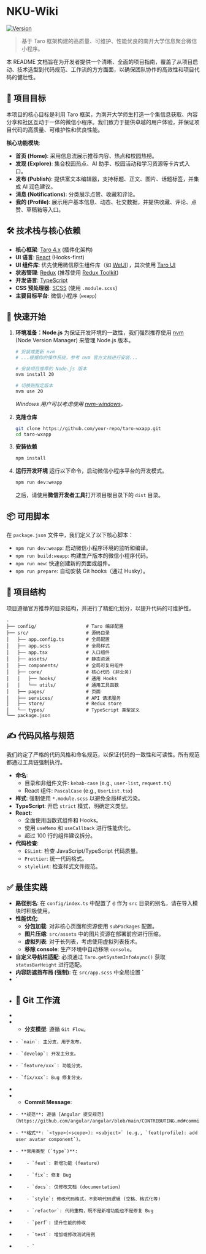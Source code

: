 # NKU-Wiki

[![Version](https://img.shields.io/badge/version-0.2.0-blue.svg)](https://github.com/your-org/nkuwiki/releases)

> 基于 Taro 框架构建的高质量、可维护、性能优良的南开大学信息聚合微信小程序。

本 README 文档旨在为开发者提供一个清晰、全面的项目指南，覆盖了从项目启动、技术选型到代码规范、工作流的方方面面，以确保团队协作的高效性和项目代码的健壮性。

## 🎯 项目目标

本项目的核心目标是利用 Taro 框架，为南开大学师生打造一个集信息获取、内容分享和社区互动于一体的微信小程序。我们致力于提供卓越的用户体验，并保证项目代码的高质量、可维护性和优良性能。

**核心功能模块**:
- **首页 (Home)**: 采用信息流展示推荐内容、热点和校园热榜。
- **发现 (Explore)**: 集合校园热点、AI 助手、校园活动和学习资源等卡片式入口。
- **发布 (Publish)**: 提供富文本编辑器，支持标题、正文、图片、话题标签，并集成 AI 润色建议。
- **消息 (Notifications)**: 分类展示点赞、收藏和评论。
- **我的 (Profile)**: 展示用户基本信息、动态、社交数据，并提供收藏、评论、点赞、草稿箱等入口。

## 🛠️ 技术栈与核心依赖

- **核心框架**: [Taro 4.x](https://docs.taro.zone/docs) (插件化架构)
- **UI 语言**: [React](https://reactjs.org/) (Hooks-first)
- **UI 组件库**: 优先使用微信原生组件库（如 [WeUI](https://weui.io/)），其次使用 [Taro UI](https://taro-ui.jd.com/)
- **状态管理**: [Redux](https://redux.js.org/) (推荐使用 [Redux Toolkit](https://redux-toolkit.js.org/))
- **开发语言**: [TypeScript](https://www.typescriptlang.org/)
- **CSS 预处理器**: [SCSS](https://sass-lang.com/) (使用 `.module.scss`)
- **主要目标平台**: 微信小程序 (`weapp`)

## 🚀 快速开始

1.  **环境准备：Node.js**
    为保证开发环境的一致性，我们强烈推荐使用 [nvm](https://github.com/nvm-sh/nvm) (Node Version Manager) 来管理 Node.js 版本。

    ```bash
    # 安装或更新 nvm
    # ...根据你的操作系统，参考 nvm 官方文档进行安装...

    # 安装项目推荐的 Node.js 版本
    nvm install 20

    # 切换到指定版本
    nvm use 20
    ```
    *Windows 用户可以考虑使用 [nvm-windows](https://github.com/coreybutler/nvm-windows)。*

2.  **克隆仓库**
    ```bash
    git clone https://github.com/your-repo/taro-wxapp.git
    cd taro-wxapp
    ```

3.  **安装依赖**
    ```bash
    npm install
    ```

4.  **运行开发环境**
    运行以下命令，启动微信小程序平台的开发模式。
    ```bash
    npm run dev:weapp
    ```
    之后，请使用**微信开发者工具**打开项目根目录下的 `dist` 目录。

## 📦 可用脚本

在 `package.json` 文件中，我们定义了以下核心脚本：

- `npm run dev:weapp`: 启动微信小程序环境的监听和编译。
- `npm run build:weapp`: 构建生产版本的微信小程序代码。
- `npm run new`: 快速创建新的页面或组件。
- `npm run prepare`: 自动安装 Git hooks（通过 Husky）。

## 📁 项目结构

项目遵循官方推荐的目录结构，并进行了精细化划分，以提升代码的可维护性。
```
.
├── config/                  # Taro 编译配置
├── src/                     # 源码目录
│   ├── app.config.ts        # 全局配置
│   ├── app.scss             # 全局样式
│   ├── app.tsx              # 入口组件
│   ├── assets/              # 静态资源
│   ├── components/          # 全局可复用组件
│   ├── core/                # 核心代码 (非业务)
│   │   ├── hooks/           # 通用 Hooks
│   │   └── utils/           # 通用工具函数
│   ├── pages/               # 页面
│   ├── services/            # API 请求服务
│   ├── store/               # Redux store
│   └── types/               # TypeScript 类型定义
└── package.json
```

## ✍️ 代码风格与规范

我们约定了严格的代码风格和命名规范，以保证代码的一致性和可读性。所有规范都通过工具链强制执行。

- **命名**:
    - 目录和非组件文件: `kebab-case` (e.g., `user-list`, `request.ts`)
    - React 组件: `PascalCase` (e.g., `UserList.tsx`)
- **样式**: 强制使用 `*.module.scss` 以避免全局样式污染。
- **TypeScript**: 开启 `strict` 模式，明确定义类型。
- **React**:
    - 全面使用函数式组件和 Hooks。
    - 使用 `useMemo` 和 `useCallback` 进行性能优化。
    - 超过 100 行的组件建议拆分。
- **代码检查**:
    - `ESLint`: 检查 JavaScript/TypeScript 代码质量。
    - `Prettier`: 统一代码格式。
    - `stylelint`: 检查样式文件规范。

## ✅ 最佳实践

- **路径别名**: 在 `config/index.ts` 中配置了 `@` 作为 `src` 目录的别名，请在导入模块时积极使用。
- **性能优化**:
    - **分包加载**: 对非核心页面和资源使用 `subPackages` 配置。
    - **图片压缩**: `src/assets` 中的图片资源在部署前应进行压缩。
    - **虚拟列表**: 对于长列表，考虑使用虚拟列表技术。
    - **移除 console**: 生产环境中自动移除 `console`。
- **自定义导航栏适配**: 必须通过 `Taro.getSystemInfoAsync()` 获取 `statusBarHeight` 进行适配。
- **内容防遮挡布局 (强制)**: 在 `src/app.scss` 中全局设置 `
- `
- ## 🌿 Git 工作流
- 
- - **分支模型**: 遵循 `Git Flow`。
-     - `main`: 主分支，用于发布。
-     - `develop`: 开发主分支。
-     - `feature/xxx`: 功能分支。
-     - `fix/xxx`: Bug 修复分支。
- 
- - **Commit Message**:
-     - **规范**: 遵循 [Angular 提交规范](https://github.com/angular/angular/blob/main/CONTRIBUTING.md#commit)。
-     - **格式**: `<type>(<scope>): <subject>` (e.g., `feat(profile): add user avatar component`)。
-     - **常用类型 (`type`)**:
-         - `feat`: 新增功能 (feature)
-         - `fix`: 修复 Bug
-         - `docs`: 仅修改文档 (documentation)
-         - `style`: 修改代码格式，不影响代码逻辑 (空格、格式化等)
-         - `refactor`: 代码重构，既不是新增功能也不是修复 Bug
-         - `perf`: 提升性能的修改
-         - `test`: 增加或修改测试用例
-         - `